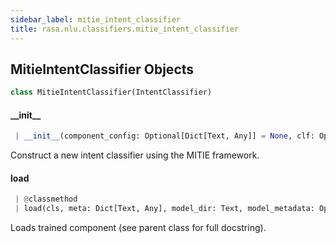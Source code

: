 ```yaml
---
sidebar_label: mitie_intent_classifier
title: rasa.nlu.classifiers.mitie_intent_classifier
---
```


## MitieIntentClassifier Objects

```python
class MitieIntentClassifier(IntentClassifier)
```

#### \_\_init\_\_

```python
 | __init__(component_config: Optional[Dict[Text, Any]] = None, clf: Optional["mitie.text_categorizer"] = None) -> None
```

Construct a new intent classifier using the MITIE framework.

#### load

```python
 | @classmethod
 | load(cls, meta: Dict[Text, Any], model_dir: Text, model_metadata: Optional[Metadata] = None, cached_component: Optional["MitieIntentClassifier"] = None, **kwargs: Any, ,) -> "MitieIntentClassifier"
```

Loads trained component (see parent class for full docstring).

